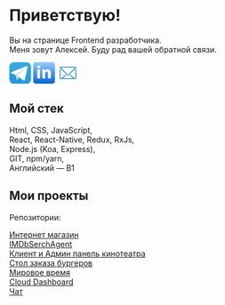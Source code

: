 Приветствую!
===

Вы на странице Frontend разработчика.\
Меня зовут Алексей. Буду рад вашей обратной связи.

[![telegramLink](telegramButton.png)](https://t.me/AlexWebArt)
[![linkedinLink](linkedinButton.png)](https://www.linkedin.com/in/aleksey-artemchuk-07858525a)
[![emailLink](emailButton.png)](mailto:gelusiv@gmail.com)

## Мой стек

Html, CSS, JavaScript,\
React, React-Native, Redux, RxJs,\
Node.js (Koa, Express),\
GIT, npm/yarn,\
Английский — B1

## Мои проекты

Репозитории:

[Интернет магазин](https://github.com/AlexWEBArt/ra-online-store)\
[IMDbSerchAgent](https://github.com/AlexWEBArt/ra-redux-toolkit-ts)\
[Клиент и Админ панель кинотеатра](https://github.com/AlexWEBArt/go2cinema)\
[Стол заказа бургеров](https://github.com/AlexWEBArt/burger-angular)\
[Мировое время](https://github.com/AlexWEBArt/ra-world-watches)\
[Cloud Dashboard](https://github.com/AlexWEBArt/AHJ-Cloud-Dashboard-fronend)\
[Чат](https://github.com/AlexWEBArt/AHJ-Chat-frontend)


<!--
**AlexWEBArt/AlexWEBArt** is a ✨ _special_ ✨ repository because its `README.md` (this file) appears on your GitHub profile.

Here are some ideas to get you started:

- 🔭 I’m currently working on ...
- 🌱 I’m currently learning ...
- 👯 I’m looking to collaborate on ...
- 🤔 I’m looking for help with ...
- 💬 Ask me about ...
- 📫 How to reach me: ...
- 😄 Pronouns: ...
- ⚡ Fun fact: ...
-->
